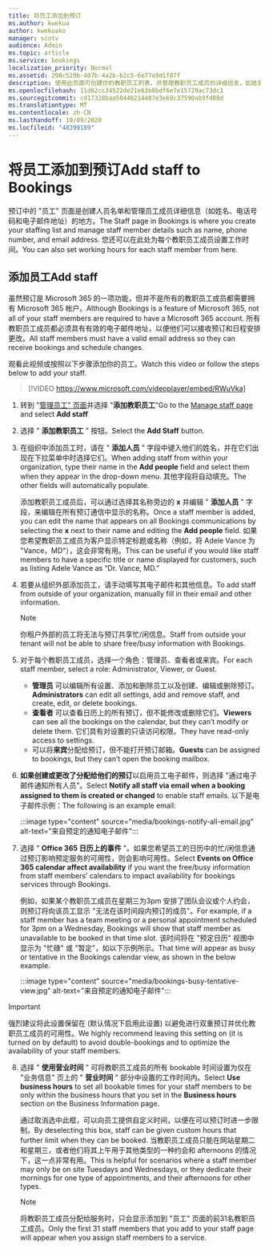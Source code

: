 ```yaml
---
title: 将员工添加到预订
ms.author: kwekua
author: kwekuako
manager: scotv
audience: Admin
ms.topic: article
ms.service: bookings
localization_priority: Normal
ms.assetid: 298c529b-407b-4a2b-b2c5-6e77a9d1f07f
description: 使用此页面可创建你的教职员工列表，并管理教职员工成员的详细信息，如姓名、电话号码和电子邮件地址。
ms.openlocfilehash: 11d62cc34522de21e63b8bdf6e7e15729ac73dc1
ms.sourcegitcommit: cd17328baa58448214487e3e68c37590ab9fd08d
ms.translationtype: MT
ms.contentlocale: zh-CN
ms.lasthandoff: 10/09/2020
ms.locfileid: "48399189"
---
```

# <a name="add-staff-to-bookings"></a><span data-ttu-id="a8d5f-103">将员工添加到预订</span><span class="sxs-lookup"><span data-stu-id="a8d5f-103">Add staff to Bookings</span></span>

<span data-ttu-id="a8d5f-104">预订中的 "员工" 页面是创建人员名单和管理员工成员详细信息（如姓名、电话号码和电子邮件地址）的地方。</span><span class="sxs-lookup"><span data-stu-id="a8d5f-104">The Staff page in Bookings is where you create your staffing list and manage staff member details such as name, phone number, and email address.</span></span> <span data-ttu-id="a8d5f-105">您还可以在此处为每个教职员工成员设置工作时间。</span><span class="sxs-lookup"><span data-stu-id="a8d5f-105">You can also set working hours for each staff member from here.</span></span>

## <a name="add-staff"></a><span data-ttu-id="a8d5f-106">添加员工</span><span class="sxs-lookup"><span data-stu-id="a8d5f-106">Add staff</span></span>

<span data-ttu-id="a8d5f-107">虽然预订是 Microsoft 365 的一项功能，但并不是所有的教职员工成员都需要拥有 Microsoft 365 帐户。</span><span class="sxs-lookup"><span data-stu-id="a8d5f-107">Although Bookings is a feature of Microsoft 365, not all of your staff members are required to have a Microsoft 365 account.</span></span> <span data-ttu-id="a8d5f-108">所有教职员工成员都必须具有有效的电子邮件地址，以便他们可以接收预订和日程安排更改。</span><span class="sxs-lookup"><span data-stu-id="a8d5f-108">All staff members must have a valid email address so they can receive bookings and schedule changes.</span></span>

<span data-ttu-id="a8d5f-109">观看此视频或按照以下步骤添加你的员工。</span><span class="sxs-lookup"><span data-stu-id="a8d5f-109">Watch this video or follow the steps below to add your staff.</span></span>

> [!VIDEO https://www.microsoft.com/videoplayer/embed/RWuVka]

1. <span data-ttu-id="a8d5f-110">转到 "[管理员工" 页面](https://outlook.office.com/bookings/staff)并选择 "**添加教职员工**"</span><span class="sxs-lookup"><span data-stu-id="a8d5f-110">Go to the [Manage staff page](https://outlook.office.com/bookings/staff) and select **Add staff**</span></span>

2. <span data-ttu-id="a8d5f-111">选择 " **添加教职员工** " 按钮。</span><span class="sxs-lookup"><span data-stu-id="a8d5f-111">Select the **Add Staff** button.</span></span>

3. <span data-ttu-id="a8d5f-112">在组织中添加员工时，请在 " **添加人员** " 字段中键入他们的姓名，并在它们出现在下拉菜单中时选择它们。</span><span class="sxs-lookup"><span data-stu-id="a8d5f-112">When adding staff from within your organization, type their name in the **Add people** field and select them when they appear in the drop-down menu.</span></span> <span data-ttu-id="a8d5f-113">其他字段将自动填充。</span><span class="sxs-lookup"><span data-stu-id="a8d5f-113">The other fields will automatically populate.</span></span>

    <span data-ttu-id="a8d5f-114">添加教职员工成员后，可以通过选择其名称旁边的 **x** 并编辑 " **添加人员** " 字段，来编辑在所有预订通信中显示的名称。</span><span class="sxs-lookup"><span data-stu-id="a8d5f-114">Once a staff member is added, you can edit the name that appears on all Bookings communications by selecting the **x** next to their name and editing the **Add people** field.</span></span> <span data-ttu-id="a8d5f-115">如果您希望教职员工成员为客户显示特定标题或名称（例如，将 Adele Vance 为 "Vance，MD"），这会非常有用。</span><span class="sxs-lookup"><span data-stu-id="a8d5f-115">This can be useful if you would like staff members to have a specific title or name displayed for customers, such as listing Adele Vance as “Dr. Vance, MD.”</span></span>

4. <span data-ttu-id="a8d5f-116">若要从组织外部添加员工，请手动填写其电子邮件和其他信息。</span><span class="sxs-lookup"><span data-stu-id="a8d5f-116">To add staff from outside of your organization, manually fill in their email and other information.</span></span>

    > [!NOTE]
    > <span data-ttu-id="a8d5f-117">你租户外部的员工将无法与预订共享忙/闲信息。</span><span class="sxs-lookup"><span data-stu-id="a8d5f-117">Staff from outside your tenant will not be able to share free/busy information with Bookings.</span></span>

5. <span data-ttu-id="a8d5f-118">对于每个教职员工成员，选择一个角色：管理员、查看者或来宾。</span><span class="sxs-lookup"><span data-stu-id="a8d5f-118">For each staff member, select a role: Administrator, Viewer, or Guest.</span></span>
    - <span data-ttu-id="a8d5f-119">**管理员** 可以编辑所有设置、添加和删除员工以及创建、编辑或删除预订。</span><span class="sxs-lookup"><span data-stu-id="a8d5f-119">**Administrators** can edit all settings, add and remove staff, and create, edit, or delete bookings.</span></span>
    - <span data-ttu-id="a8d5f-120">**查看者** 可以查看日历上的所有预订，但不能修改或删除它们。</span><span class="sxs-lookup"><span data-stu-id="a8d5f-120">**Viewers** can see all the bookings on the calendar, but they can’t modify or delete them.</span></span> <span data-ttu-id="a8d5f-121">它们具有对设置的只读访问权限。</span><span class="sxs-lookup"><span data-stu-id="a8d5f-121">They have read-only access to settings.</span></span>
    - <span data-ttu-id="a8d5f-122">可以将**来宾**分配给预订，但不能打开预订邮箱。</span><span class="sxs-lookup"><span data-stu-id="a8d5f-122">**Guests** can be assigned to bookings, but they can’t open the booking mailbox.</span></span>

6. <span data-ttu-id="a8d5f-123">**如果创建或更改了分配给他们的预订**以启用员工电子邮件，则选择 "通过电子邮件通知所有人员"。</span><span class="sxs-lookup"><span data-stu-id="a8d5f-123">Select **Notify all staff via email when a booking assigned to them is created or changed** to enable staff emails.</span></span> <span data-ttu-id="a8d5f-124">以下是电子邮件示例：</span><span class="sxs-lookup"><span data-stu-id="a8d5f-124">The following is an example email:</span></span>

    :::image type="content" source="media/bookings-notify-all-email.jpg" alt-text="来自预定的通知电子邮件":::

7. <span data-ttu-id="a8d5f-126">选择 " **Office 365 日历上的事件** "。如果您希望员工的日历中的忙/闲信息通过预订影响预定服务的可用性，则会影响可用性。</span><span class="sxs-lookup"><span data-stu-id="a8d5f-126">Select **Events on Office 365 calendar affect availability** if you want the free/busy information from staff members’ calendars to impact availability for bookings services through Bookings.</span></span>

    <span data-ttu-id="a8d5f-127">例如，如果某个教职员工成员在星期三为3pm 安排了团队会议或个人约会，则预订将向该员工显示 "无法在该时间段内预订的成员"。</span><span class="sxs-lookup"><span data-stu-id="a8d5f-127">For example, if a staff member has a team meeting or a personal appointment scheduled for 3pm on a Wednesday, Bookings will show that staff member as unavailable to be booked in that time slot.</span></span> <span data-ttu-id="a8d5f-128">该时间将在 "预定日历" 视图中显示为 "忙碌" 或 "暂定"，如以下示例所示。</span><span class="sxs-lookup"><span data-stu-id="a8d5f-128">That time will appear as busy or tentative in the Bookings calendar view, as shown in the below example.</span></span>

    :::image type="content" source="media/bookings-busy-tentative-view.jpg" alt-text="来自预定的通知电子邮件":::

> [!IMPORTANT]
> <span data-ttu-id="a8d5f-130">强烈建议将此设置保留在 (默认情况下启用此设置) 以避免进行双重预订并优化教职员工成员的可用性。</span><span class="sxs-lookup"><span data-stu-id="a8d5f-130">We highly recommend leaving this setting on (it is turned on by default) to avoid double-bookings and to optimize the availability of your staff members.</span></span>

8. <span data-ttu-id="a8d5f-131">选择 " **使用营业时间** " 可将教职员工成员的所有 bookable 时间设置为仅在 "业务信息" 页上的 " **营业时间** " 部分中设置的工作时间内。</span><span class="sxs-lookup"><span data-stu-id="a8d5f-131">Select **Use business hours** to set all bookable times for your staff members to be only within the business hours that you set in the **Business hours** section on the Business Information page.</span></span>

    <span data-ttu-id="a8d5f-132">通过取消选中此框，可以向员工提供自定义时间，以便在可以预订时进一步限制。</span><span class="sxs-lookup"><span data-stu-id="a8d5f-132">By deselecting this box, staff can be given custom hours that further limit when they can be booked.</span></span> <span data-ttu-id="a8d5f-133">当教职员工成员只能在网站星期二和星期三，或者他们将其上午用于其他类型的一种约会和 afternoons 的情况下，这一点非常有用。</span><span class="sxs-lookup"><span data-stu-id="a8d5f-133">This is helpful for scenarios where a staff member may only be on site Tuesdays and Wednesdays, or they dedicate their mornings for one type of appointments, and their afternoons for other types.</span></span>

    > [!NOTE]
    > <span data-ttu-id="a8d5f-134">将教职员工成员分配给服务时，只会显示添加到 "员工" 页面的前31名教职员工成员。</span><span class="sxs-lookup"><span data-stu-id="a8d5f-134">Only the first 31 staff members that you add to your staff page will appear when you assign staff members to a service.</span></span>
